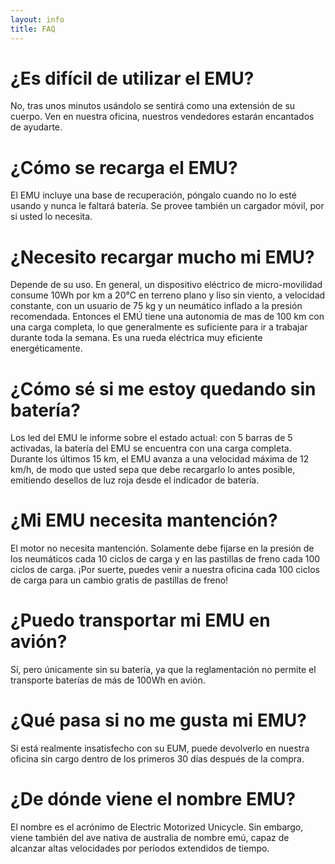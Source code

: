 ```yaml
---
layout: info
title: FAQ
---
```


# ¿Es difícil de utilizar el EMU?

No, tras unos minutos usándolo se sentirá como una extensión de su cuerpo. Ven en nuestra oficina, nuestros vendedores estarán encantados de ayudarte.

# ¿Cómo se recarga el EMU?

El EMU incluye una base de recuperación, póngalo cuando no lo esté usando y nunca le faltará batería. Se provee también un cargador móvil, por si usted lo necesita.

# ¿Necesito recargar mucho mi EMU?

Depende de su uso. En general, un dispositivo eléctrico de micro-movilidad consume 10Wh por km a 20°C en terreno plano y liso sin viento, a velocidad constante, con un usuario de 75 kg y un neumático inflado a la presión recomendada. Entonces el EMÚ tiene una autonomia de mas de 100 km con una carga completa, lo que generalmente es suficiente para ir a trabajar durante toda la semana. Es una rueda eléctrica muy eficiente energéticamente.

# ¿Cómo sé si me estoy quedando sin batería?

Los led del EMU le informe sobre el estado actual: con 5 barras de 5 activadas, la batería del EMU se encuentra con una carga completa. Durante los últimos 15 km, el EMU avanza a una velocidad máxima de 12 km/h, de modo que usted sepa que debe recargarlo lo antes posible, emitiendo desellos de luz roja desde el indicador de batería.

# ¿Mi EMU necesita mantención?

El motor no necesita mantención. Solamente debe fijarse en la presión de los neumáticos cada 10 ciclos de carga y en las pastillas de freno cada 100 ciclos de carga. ¡Por suerte, puedes venir a nuestra oficina cada 100 ciclos de carga para un cambio gratis de pastillas de freno!

# ¿Puedo transportar mi EMU en avión?

Sí, pero únicamente sin su batería, ya que la reglamentación no permite el transporte baterías de más de 100Wh en avión.

# ¿Qué pasa si no me gusta mi EMU?

Si está realmente insatisfecho con su EUM, puede devolverlo en nuestra oficina sin cargo dentro de los primeros 30 días después de la compra.

# ¿De dónde viene el nombre EMU?

El nombre es el acrónimo de Electric Motorized Unicycle. Sin embargo, viene también del ave nativa de australia de nombre emú, capaz de alcanzar altas velocidades por períodos extendidos de tiempo.
